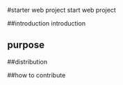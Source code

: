 #starter web project
start web project

##introduction
introduction

## purpose

##distribution

##how to contribute

